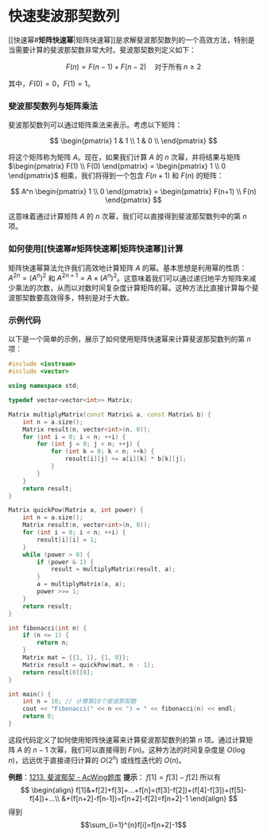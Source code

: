 # 快速斐波那契数列

[[快速幂#**矩阵快速幂**|矩阵快速幂]]是求解斐波那契数列的一个高效方法，特别是当需要计算的斐波那契数非常大时。斐波那契数列定义如下：

$$
F(n) = F(n-1) + F(n-2) \quad \text{对于所有} \, n \geq 2
$$

其中，$F(0) = 0$，$F(1) = 1$。

### 斐波那契数列与矩阵乘法

斐波那契数列可以通过矩阵乘法来表示。考虑以下矩阵：

$$
\begin{pmatrix}
1 & 1 \\
1 & 0 \\
\end{pmatrix}
$$

将这个矩阵称为矩阵 $A$。现在，如果我们计算 $A$ 的 $n$ 次幂，并将结果与矩阵 $\begin{pmatrix} F(1) \\ F(0) \end{pmatrix} = \begin{pmatrix} 1 \\ 0 \end{pmatrix}$ 相乘，我们将得到一个包含 $F(n+1)$ 和 $F(n)$ 的矩阵：

$$
A^n \begin{pmatrix} 1 \\ 0 \end{pmatrix} = \begin{pmatrix} F(n+1) \\ F(n) \end{pmatrix}
$$

这意味着通过计算矩阵 $A$ 的 $n$ 次幂，我们可以直接得到斐波那契数列中的第 $n$ 项。

### 如何使用[[快速幂#**矩阵快速幂**|矩阵快速幂]]计算

矩阵快速幂算法允许我们高效地计算矩阵 $A$ 的幂。基本思想是利用幂的性质：$A^{2n} = (A^n)^2$ 和 $A^{2n+1} = A \times (A^n)^2$。这意味着我们可以通过递归地平方矩阵来减少乘法的次数，从而以对数时间复杂度计算矩阵的幂。这种方法比直接计算每个斐波那契数要高效得多，特别是对于大数。

### 示例代码

以下是一个简单的示例，展示了如何使用矩阵快速幂来计算斐波那契数列的第 $n$ 项：

```cpp
#include <iostream>
#include <vector>

using namespace std;

typedef vector<vector<int>> Matrix;

Matrix multiplyMatrix(const Matrix& a, const Matrix& b) {
    int n = a.size();
    Matrix result(n, vector<int>(n, 0));
    for (int i = 0; i < n; ++i) {
        for (int j = 0; j < n; ++j) {
            for (int k = 0; k < n; ++k) {
                result[i][j] += a[i][k] * b[k][j];
            }
        }
    }
    return result;
}

Matrix quickPow(Matrix a, int power) {
    int n = a.size();
    Matrix result(n, vector<int>(n, 0));
    for (int i = 0; i < n; ++i) {
        result[i][i] = 1;
    }
    while (power > 0) {
        if (power & 1) {
            result = multiplyMatrix(result, a);
        }
        a = multiplyMatrix(a, a);
        power >>= 1;
    }
    return result;
}

int fibonacci(int n) {
    if (n <= 1) {
        return n;
    }
    Matrix mat = {{1, 1}, {1, 0}};
    Matrix result = quickPow(mat, n - 1);
    return result[0][0];
}

int main() {
    int n = 10; // 计算第10个斐波那契数
    cout << "Fibonacci(" << n << ") = " << fibonacci(n) << endl;
    return 0;
}
```

这段代码定义了如何使用矩阵快速幂来计算斐波那契数列的第 $n$ 项。通过计算矩阵 $A$ 的 $n-1$ 次幂，我们可以直接得到 $F(n)$。这种方法的时间复杂度是 $O(\log n)$，远远优于直接递归计算的 $O(2^n)$ 或线性迭代的 $O(n)$。

**例题**：[1213. 斐波那契 - AcWing题库](https://www.acwing.com/problem/content/description/1215/)
**提示**：
$f[1]=f[3]-f[2]$
所以有
$$
\begin{align}
f[1]&+f[2]+f[3]+...+f[n]=(f[3]-f[2])+(f[4]-f[3])+(f[5]-f[4])+...\\
&+(f[n+2]-f[n-1])=f[n+2]-f[2]=f[n+2]-1
\end{align}
$$
得到
$$\sum_{i=1}^{n}f[i]=f[n+2]-1$$



